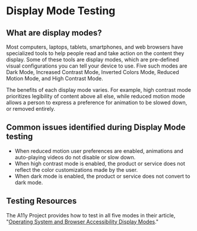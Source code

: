 # Display Mode Testing

## What are display modes?
Most computers, laptops, tablets, smartphones, and web browsers have specialized tools to help people read and take action on the content they display. Some of these tools are display modes, which are pre-defined visual configurations you can tell your device to use. Five such modes are Dark Mode, Increased Contrast Mode, Inverted Colors Mode, Reduced Motion Mode, and High Contrast Mode. 

The benefits of each display mode varies. For example, high contrast mode prioritizes legibility of content above all else, while reduced motion mode allows a person to express a preference for animation to be slowed down, or removed entirely.

## Common issues identified during Display Mode testing

- When reduced motion user preferences are enabled, animations and auto-playing videos do not disable or slow down.
- When high contrast mode is enabled, the product or service does not reflect the color customizations made by the user.
- When dark mode is enabled, the product or service does not convert to dark mode.

## Testing Resources
The A11y Project provides how to test in all five modes in their article, "[Operating System and Browser Accessibility Display Modes](https://www.a11yproject.com/posts/2020-01-23-operating-system-and-browser-accessibility-display-modes/)."
